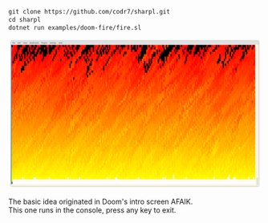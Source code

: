 ```
git clone https://github.com/codr7/sharpl.git
cd sharpl
dotnet run examples/doom-fire/fire.sl
```

![Screenshot](screenshot.png)

The basic idea originated in Doom's intro screen AFAIK.<br/>
This one runs in the console, press any key to exit.